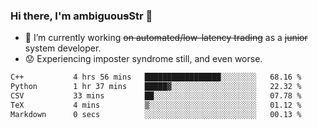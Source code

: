 ### Hi there, I'm ambiguou~~s~~Str 👋

<!--
**ambiguoustexture/ambiguoustexture** is a ✨ _special_ ✨ repository because its `README.md` (this file) appears on your GitHub profile.

Here are some ideas to get you started:
-->
- 🔭 I’m currently working ~~on automated/low-latency trading~~ as a ~~junior~~ system developer.
- :worried: Experiencing imposter syndrome still, and even worse.

<!--START_SECTION:waka-->

```txt
C++           4 hrs 56 mins   █████████████████░░░░░░░░   68.16 %
Python        1 hr 37 mins    █████▓░░░░░░░░░░░░░░░░░░░   22.32 %
CSV           33 mins         ██░░░░░░░░░░░░░░░░░░░░░░░   07.78 %
TeX           4 mins          ▒░░░░░░░░░░░░░░░░░░░░░░░░   01.12 %
Markdown      0 secs          ░░░░░░░░░░░░░░░░░░░░░░░░░   00.13 %
```

<!--END_SECTION:waka-->

